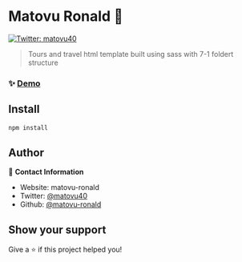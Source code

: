 # Matovu Ronald 👋

[![Twitter: matovu40](https://img.shields.io/twitter/follow/matovu40.svg?style=social)](https://twitter.com/matovu40)

> Tours and travel html template built using sass with 7-1 foldert structure

### ✨ [Demo](https://matovu-ronald.github.io/tours-and-travel-html-template/)

## Install

```sh
npm install
```

## Author

👤 **Contact Information**

- Website: matovu-ronald
- Twitter: [@matovu40](https://twitter.com/matovu40)
- Github: [@matovu-ronald](https://github.com/matovu-ronald)

## Show your support

Give a ⭐️ if this project helped you!
